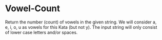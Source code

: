 # Vowel-Count
Return the number (count) of vowels in the given string.  We will consider a, e, i, o, u as vowels for this Kata (but not y).  The input string will only consist of lower case letters and/or spaces.
